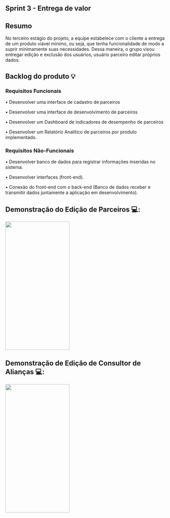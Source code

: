 ## Sprint 3 - Entrega de valor

## Resumo

<p> No terceiro estágio do projeto, a equipe estabelece com o cliente a entrega de um produto viável mínimo, ou seja, que tenha funcionalidade de modo a suprir minimamente suas necessidades. Dessa maneira, o grupo visou entregar edição e exclusão dos usuários, usuário parceiro editar próprios dados.</p>

## Backlog do produto :bulb:
### Requisitos Funcionais
<p> • Desenvolver uma interface de cadastro de parceiros </p>
<p> • Desenvolver uma interface de desenvolvimento de parceiros </p>
<p> • Desenvolver um Dashboard de indicadores de desempenho de parceiros </p>
<p> • Desenvolver um Relatório Analítico de parceiros por produto implementado. </p>

### Requisitos Não-Funcionais
<p> • Desenvolver banco de dados para registrar informações inseridas no sistema. </p>
<p> • Desenvolver interfaces (front-end). </p>
<p> • Conexão do front-end com o back-end (Banco de dados receber e transmitir dados juntamente a aplicação em desenvolvimento). </p>

## Demonstração do Edição de Parceiros 💻:
<img src="" width="200" height="400">

## Demonstração de Edição de Consultor de Alianças 💻:
<img src="" width="200" height="400">


